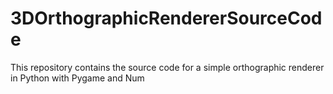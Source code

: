 # 3DOrthographicRendererSourceCode
This repository contains the source code for a simple orthographic renderer in Python with Pygame and Num
